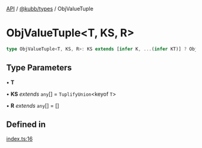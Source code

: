 [API](../../../packages.md) / [@kubb/types](../index.md) / ObjValueTuple

# ObjValueTuple\<T, KS, R\>

```ts
type ObjValueTuple<T, KS, R>: KS extends [infer K, ...(infer KT)] ? ObjValueTuple<T, KT, [...R, [K & keyof T, T[K & keyof T]]]> : R;
```

## Type Parameters

• **T**

• **KS** *extends* `any`[] = `TuplifyUnion`\<keyof `T`\>

• **R** *extends* `any`[] = []

## Defined in

[index.ts:16](https://github.com/kubb-project/kubb/blob/dcebbafbee668a7722775212bce85eec29e39573/packages/types/src/index.ts#L16)
